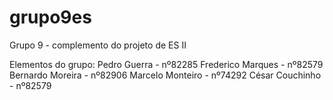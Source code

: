 # grupo9es

Grupo 9 - complemento do projeto de ES II

Elementos do grupo:
Pedro Guerra - nº82285
Frederico Marques - nº82579
Bernardo Moreira - nº82906
Marcelo Monteiro - nº74292
César Couchinho - nº82579

